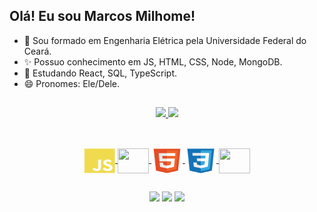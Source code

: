 ## Olá! Eu sou Marcos Milhome!

- 👷 Sou formado em Engenharia Elétrica pela Universidade Federal do Ceará.
- ✨ Possuo conhecimento em JS, HTML, CSS, Node, MongoDB.
- 🌱 Estudando React, SQL, TypeScript.
- 😄 Pronomes: Ele/Dele.

##

<div align="center">
  <a href="https://github.com/MarcosMilhome">
  <img height="180em" src="https://github-readme-stats.vercel.app/api?username=MarcosMilhome&show_icons=true&theme=dark&include_all_commits=true&count_private=true"/>
  <img height="180em" src="https://github-readme-stats.vercel.app/api/top-langs/?username=MarcosMilhome&layout=compact&langs_count=7&theme=dark"/>
</div>

##

<div align="center" style="display: inline_block"><br>
  <img align="center" height="40" width="50" src="https://raw.githubusercontent.com/devicons/devicon/master/icons/javascript/javascript-plain.svg">
  <img align="center" height="40" width="50" src="https://cdn.jsdelivr.net/gh/devicons/devicon/icons/nodejs/nodejs-original-wordmark.svg">
  <img align="center" height="40" width="50" src="https://raw.githubusercontent.com/devicons/devicon/master/icons/html5/html5-original.svg">
  <img align="center" height="40" width="50" src="https://raw.githubusercontent.com/devicons/devicon/master/icons/css3/css3-original.svg">
  <img align="center" height="40" width="50" src="https://cdn.jsdelivr.net/gh/devicons/devicon/icons/mongodb/mongodb-plain-wordmark.svg">
</div>

##

<div align="center"> 
 <a href="https://www.instagram.com/markosmil" target="_blank"><img src="https://img.shields.io/badge/-Instagram-%23E4405F?style=for-the-badge&logo=instagram&logoColor=white" target="_blank"></a>
 	  <a href = "mailto:markosmilhome@gmail.com"><img src="https://img.shields.io/badge/-Gmail-%23333?style=for-the-badge&logo=gmail&logoColor=white" target="_blank"></a>
  <a href="https://www.linkedin.com/in/marcos-milhome-4b3637104" target="_blank"><img src="https://img.shields.io/badge/-LinkedIn-%230077B5?style=for-the-badge&logo=linkedin&logoColor=white" target="_blank"></a> 
 
</div>
